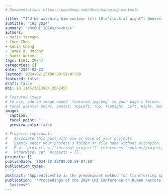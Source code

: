 ```yaml
---
# Documentation: https://wowchemy.com/docs/managing-content/

title: '“I’d be watching him contour till 10 o’clock at night”: Understanding Tensions between Teaching Methods and Learning Needs in Healthcare Apprenticeship'
subtitle: 'CHI 2024'
summary: '<b>CHI 2024</b><br/>'
authors:
- Matin Yarmand
- Chen Chen
- Kexin Cheng
- James D. Murphy
- Nadir Weibel
tags: [CHI, 2024]
categories: []
date: '2024-02-23'
lastmod: 2024-02-23T00:50:59-07:00
featured: false
draft: false
doi: 10.1145/3613904.3642453

# Featured image
# To use, add an image named `featured.jpg/png` to your page's folder.
# Focal points: Smart, Center, TopLeft, Top, TopRight, Left, Right, BottomLeft, Bottom, BottomRight.
image:
  caption: ''
  focal_point: ''
  preview_only: false

# Projects (optional).
#   Associate this post with one or more of your projects.
#   Simply enter your project's folder or file name without extension.
#   E.g. `projects = ["internal-project"]` references `content/project/deep-learning/index.md`.
#   Otherwise, set `projects = []`.
projects: []
publishDate: '2024-02-23T00:50:59-07:00'
publication_types:
- '1'
abstract: 'Apprenticeship is the predominant method for transferring specialized medical skills, yet the inter-dynamics between faculty and residents, including methods of feedback exchange are under-explored. We specifically investigate contouring: outlining tumors in preparation for radiotherapy, a critical skill that when performed subpar, severely degrades patient survival. Interviews and design-thinking workshops (N = four faculty; six residents) revealed misalignment between teaching methods and residents who desired timely, relevant, and diverse feedback. We further discuss reasons: overlapping learning content and strategies to ease tensions between clinical and teaching duties, and lack of support for exchange of cognitive processes. The follow-up survey study (N = 67 practitioners from 31 countries), which contained annotation and sketching tasks, provided diverse perspective over effective feedback elements. We lastly present sociotechnical implications in supporting faculty's teaching duties and the cognitive models of learners, such as systematically leveraging senior learners in providing case-based guidance and supporting double-sided flow of cognitive information via in-situ video snippets.'
publication: '*Proceedings of the 2024 CHI Conference on Human Factors in Computing
  Systems*'
---
```

